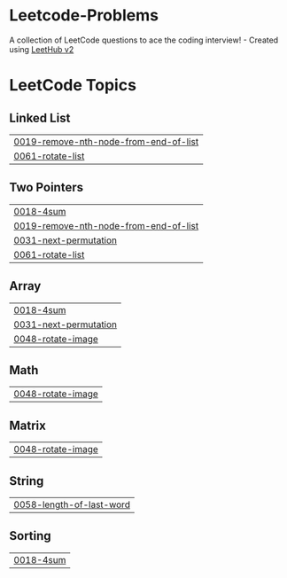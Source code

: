 # Leetcode-Problems
A collection of LeetCode questions to ace the coding interview! - Created using [LeetHub v2](https://github.com/arunbhardwaj/LeetHub-2.0)

<!---LeetCode Topics Start-->
# LeetCode Topics
## Linked List
|  |
| ------- |
| [0019-remove-nth-node-from-end-of-list](https://github.com/RajamdGamer/Leetcode-Problems/tree/master/0019-remove-nth-node-from-end-of-list) |
| [0061-rotate-list](https://github.com/RajamdGamer/Leetcode-Problems/tree/master/0061-rotate-list) |
## Two Pointers
|  |
| ------- |
| [0018-4sum](https://github.com/RajamdGamer/Leetcode-Problems/tree/master/0018-4sum) |
| [0019-remove-nth-node-from-end-of-list](https://github.com/RajamdGamer/Leetcode-Problems/tree/master/0019-remove-nth-node-from-end-of-list) |
| [0031-next-permutation](https://github.com/RajamdGamer/Leetcode-Problems/tree/master/0031-next-permutation) |
| [0061-rotate-list](https://github.com/RajamdGamer/Leetcode-Problems/tree/master/0061-rotate-list) |
## Array
|  |
| ------- |
| [0018-4sum](https://github.com/RajamdGamer/Leetcode-Problems/tree/master/0018-4sum) |
| [0031-next-permutation](https://github.com/RajamdGamer/Leetcode-Problems/tree/master/0031-next-permutation) |
| [0048-rotate-image](https://github.com/RajamdGamer/Leetcode-Problems/tree/master/0048-rotate-image) |
## Math
|  |
| ------- |
| [0048-rotate-image](https://github.com/RajamdGamer/Leetcode-Problems/tree/master/0048-rotate-image) |
## Matrix
|  |
| ------- |
| [0048-rotate-image](https://github.com/RajamdGamer/Leetcode-Problems/tree/master/0048-rotate-image) |
## String
|  |
| ------- |
| [0058-length-of-last-word](https://github.com/RajamdGamer/Leetcode-Problems/tree/master/0058-length-of-last-word) |
## Sorting
|  |
| ------- |
| [0018-4sum](https://github.com/RajamdGamer/Leetcode-Problems/tree/master/0018-4sum) |
<!---LeetCode Topics End-->